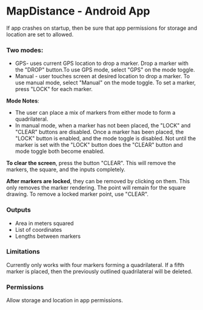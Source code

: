 # MapDistance - Android App
If app crashes on startup, then be sure that app permissions for storage and location are set to allowed.

### Two modes:

* GPS- uses current GPS location to drop a marker. Drop a marker with the "DROP" button.To use GPS mode, select "GPS" on the mode toggle.
* Manual - user touches screen at desired location to drop a marker. To use manual mode, select "Manual" on the mode toggle. To set a marker, press "LOCK" for each marker. 

**Mode Notes**:  
* The user can place a mix of markers from either mode to form a quadrilateral.
* In manual mode, when a marker has not been placed, the "LOCK" and "CLEAR" buttons are disabled. Once a marker has been placed, the "LOCK" button is enabled, and the mode toggle is disabled. Not until the marker is set with the "LOCK" button does the "CLEAR" button and mode toggle both become enabled.

**To clear the screen**, press the button "CLEAR". This will remove the markers, the square, and the inputs completely.

**After markers are locked**, they can be removed by clicking on them. This only removes the marker rendering. The point will remain for the square drawing. To remove a locked marker point, use "CLEAR".

### Outputs

* Area in meters squared
* List of coordinates
* Lengths between markers

### Limitations

Currently only works with four markers forming a quadrilateral. If a fifth marker is placed, then the previously outlined quadrilateral will be deleted. 

### Permissions

Allow storage and location in app permissions.
